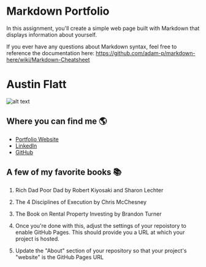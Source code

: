 # Markdown Portfolio

In this assignment, you'll create a simple web page built with Markdown that displays information about yourself.

If you ever have any questions about Markdown syntax, feel free to reference the documentation here: https://github.com/adam-p/markdown-here/wiki/Markdown-Cheatsheet

# Austin Flatt

![alt text](https://media-exp1.licdn.com/dms/image/C4E03AQH7ISh0EB7yfA/profile-displayphoto-shrink_800_800/0/1626403453654?e=1636588800&v=beta&t=G2PfBJWmXu_WIgZ59_1WGOMtM-5_4oO7FIfUZzLVeQA "Austin Flatt")

## Where you can find me 🌎
   * [Portfolio Website](https://www.austinflatt.com)
   * [LinkedIn](https://www.linkedin.com/in/austindflatt)
   * [GitHub](https://www.github.com/austindflatt)

## A few of my favorite books 📚
   1. Rich Dad Poor Dad by Robert Kiyosaki and Sharon Lechter
   2. The 4 Disciplines of Execution by Chris McChesney
   3. The Book on Rental Property Investing by Brandon Turner


1. Once you're done with this, adjust the settings of your repoistory to enable GitHub Pages. This should provide you a URL at which your project is hosted.
2. Update the "About" section of your repository so that your project's "website" is the GitHub Pages URL
